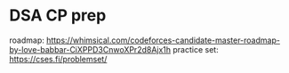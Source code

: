 # DSA CP prep
roadmap: https://whimsical.com/codeforces-candidate-master-roadmap-by-love-babbar-CiXPPD3CnwoXPr2d8Ajx1h
practice set: https://cses.fi/problemset/
